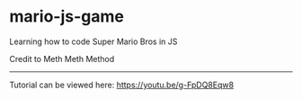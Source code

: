 # mario-js-game
Learning how to code Super Mario Bros in JS

Credit to Meth Meth Method
____________________________

Tutorial can be viewed here:
https://youtu.be/g-FpDQ8Eqw8
